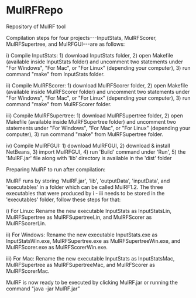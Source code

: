 MulRFRepo
=========

Repository of MulRF tool

Compilation steps for four projects---InputStats, MulRFScorer, MulRFSupertree, and MulRFGUI---are as follows: 

i) Compile InputStats: 1) download InputStats folder, 2) open Makefile (available inside InputStats folder) and uncomment two statements under "For Windows", "For Mac", or "For Linux" (depending your computer), 3) run command "make" from InputStats folder.

ii) Compile MulRFScorer: 1) download MulRFScorer folder, 2) open Makefile (available inside MulRFScorer folder) and uncomment two statements under "For Windows", "For Mac", or "For Linux" (depending your computer), 3) run command "make" from MulRFScorer folder.

iii) Compile MulRFSupertree: 1) download MulRFSupertree folder, 2) open Makefile (available inside MulRFSupertree folder) and uncomment two statements under "For Windows", "For Mac", or "For Linux" (depending your computer), 3) run command "make" from MulRFSupertree folder.

iv) Compile MulRFGUI: 1) download MulRFGUI, 2) download & install NetBeans, 3) import MulRFGUI, 4) run 'Build' command under 'Run', 5) the 'MulRF.jar' file  along with 'lib' directory is available in the 'dist' folder


Preparing MulRF to run after compilation:

MulRF runs by storing 'MulRF.jar', 'lib', 'outputData', 'inputData', and 'executables' in a folder which can be called MulRF1.2. The three executables that were produced by i - iii needs to be stored in the 'executables' folder, follow these steps for that: 

i) For Linux: Rename the new executable InputStats as InputStatsLin, MulRFSupertree as MulRFSupertreeLin, and MulRFScorer as MulRFScorerLin.

ii) For Windows: Rename the new executable InputStats.exe as InputStatsWin.exe, MulRFSupertree.exe as MulRFSupertreeWin.exe, and MulRFScorer.exe as MulRFScorerWin.exe.

iii) For Mac: Rename the new executable InputStats as InputStatsMac, MulRFSupertree as MulRFSupertreeMac, and MulRFScorer as MulRFScorerMac.

MulRF is now ready to be executed by clicking MulRF.jar or running the command "java -jar MulRF.jar"

